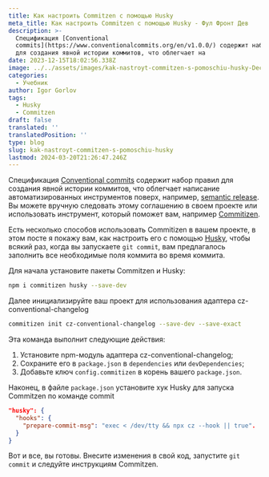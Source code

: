 ```yaml
---
title: Как настроить Commitzen с помощью Husky
meta_title: Как настроить Commitzen с помощью Husky - Фул Фронт Дев
description: >-
  Спецификация [Conventional
  commits](https://www.conventionalcommits.org/en/v1.0.0/) содержит набор правил
  для создания явной истории коммитов, что облегчает на
date: 2023-12-15T18:02:56.338Z
image: ../../assets/images/kak-nastroyt-commitzen-s-pomoschiu-husky-Dec-15-2023.avif
categories:
  - Учебник
author: Igor Gorlov
tags:
  - Husky
  - Commitzen
draft: false
translated: ''
translatedPosition: ''
type: blog
slug: kak-nastroyt-commitzen-s-pomoschiu-husky
lastmod: 2024-03-20T21:26:47.246Z
---
```


Спецификация [Conventional commits](https://www.conventionalcommits.org/en/v1.0.0/) содержит набор правил для создания явной истории коммитов, что облегчает написание автоматизированных инструментов поверх, например, [semantic release](https://github.com/semantic-release/semantic-release). Вы можете вручную следовать этому соглашению в своем проекте или использовать инструмент, который поможет вам, например [Commitizen](https://github.com/commitizen/cz-cli).

Есть несколько способов использовать Commitizen в вашем проекте, в этом посте я покажу вам, как настроить его с помощью [Husky](https://typicode.github.io/husky/), чтобы всякий раз, когда вы запускаете `git commit`, вам предлагалось заполнить все необходимые поля коммита во время коммита.

Для начала установите пакеты Commitzen и Husky:

```bash
npm i commitizen husky --save-dev
```

Далее инициализируйте ваш проект для использования адаптера cz-conventional-changelog

```bash
commitizen init cz-conventional-changelog --save-dev --save-exact
```

Эта команда выполнит следующие действия:

1. Установите npm-модуль адаптера cz-conventional-changelog;
2. Сохраните его в `package.json` в `dependencies` или `devDependencies`;
3. Добавьте ключ `config.commitizen` в корень вашего `package.json`.

Наконец, в файле `package.json` установите хук Husky для запуска Commitzen по команде commit

```json
"husky": {
  "hooks": {
    "prepare-commit-msg": "exec < /dev/tty && npx cz --hook || true".
  }
}
```

Вот и все, вы готовы. Внесите изменения в свой код, запустите `git commit` и следуйте инструкциям Commitzen.
